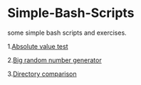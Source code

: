 # Simple-Bash-Scripts
some simple bash scripts and exercises.
<p>1.<a href="https://github.com/djenkins93/Simple-Bash-Scripts/blob/master/abs_val_test.sh">Absolute value test</a></p>
<p>2.<a href="https://github.com/djenkins93/Simple-Bash-Scripts/blob/master/big_rand_num.sh">Big random number generator</a></p>
<p>3.<a href=https://github.com/djenkins93/Simple-Bash-Scripts/blob/master/cmpr_dir.sh">Directory comparison</a></p>
